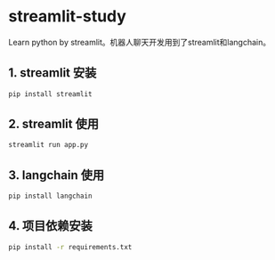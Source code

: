# streamlit-study

Learn python by streamlit。机器人聊天开发用到了streamlit和langchain。

## 1. streamlit 安装

```bash
pip install streamlit
```

## 2. streamlit 使用

```bash
streamlit run app.py
```

## 3. langchain 使用

```bash
pip install langchain
```

## 4. 项目依赖安装

```bash
pip install -r requirements.txt
```
